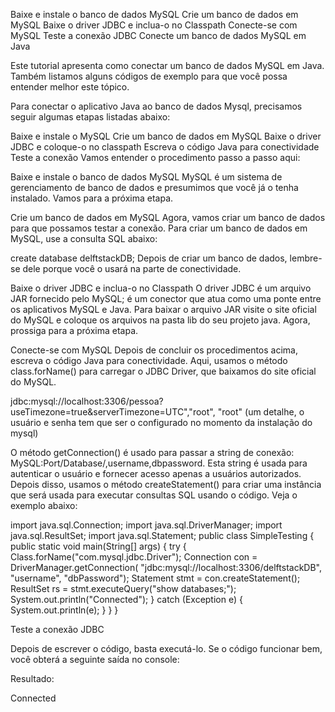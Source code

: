 Baixe e instale o banco de dados MySQL
Crie um banco de dados em MySQL
Baixe o driver JDBC e inclua-o no Classpath
Conecte-se com MySQL
Teste a conexão JDBC
Conecte um banco de dados MySQL em Java

Este tutorial apresenta como conectar um banco de dados MySQL em Java. Também listamos alguns códigos de exemplo para que você possa entender melhor este tópico.

Para conectar o aplicativo Java ao banco de dados Mysql, precisamos seguir algumas etapas listadas abaixo:

Baixe e instale o MySQL
Crie um banco de dados em MySQL
Baixe o driver JDBC e coloque-o no classpath
Escreva o código Java para conectividade
Teste a conexão
Vamos entender o procedimento passo a passo aqui:


Baixe e instale o banco de dados MySQL
MySQL é um sistema de gerenciamento de banco de dados e presumimos que você já o tenha instalado. Vamos para a próxima etapa.

Crie um banco de dados em MySQL
Agora, vamos criar um banco de dados para que possamos testar a conexão. Para criar um banco de dados em MySQL, use a consulta SQL abaixo:


create database delftstackDB;
Depois de criar um banco de dados, lembre-se dele porque você o usará na parte de conectividade.

Baixe o driver JDBC e inclua-o no Classpath
O driver JDBC é um arquivo JAR fornecido pelo MySQL; é um conector que atua como uma ponte entre os aplicativos MySQL e Java.
 Para baixar o arquivo JAR visite o site oficial do MySQL e coloque os arquivos na pasta lib do seu projeto java. Agora, prossiga para a próxima etapa.

Conecte-se com MySQL
Depois de concluir os procedimentos acima, escreva o código Java para conectividade. Aqui, usamos o método class.forName() para carregar o JDBC Driver,
 que baixamos do site oficial do MySQL.

jdbc:mysql://localhost:3306/pessoa?useTimezone=true&serverTimezone=UTC","root", "root" (um detalhe, o usuário e senha tem que ser o configurado no momento
da instalação do mysql)

O método getConnection() é usado para passar a string de conexão: MySQL:Port/Database/,username,dbpassword. Esta string é usada para autenticar o usuário
e fornecer acesso apenas a usuários autorizados. Depois disso, usamos o método createStatement() para criar uma instância que será usada para executar
consultas SQL usando o código. Veja o exemplo abaixo:

import java.sql.Connection;
import java.sql.DriverManager;
import java.sql.ResultSet;
import java.sql.Statement;
public class SimpleTesting {
  public static void main(String[] args) {
    try {
      Class.forName("com.mysql.jdbc.Driver");
      Connection con = DriverManager.getConnection(
          "jdbc:mysql://localhost:3306/delftstackDB", "username", "dbPassword");
      Statement stmt = con.createStatement();
      ResultSet rs = stmt.executeQuery("show databases;");
      System.out.println("Connected");
    } catch (Exception e) {
      System.out.println(e);
    }
  }
}

Teste a conexão JDBC

Depois de escrever o código, basta executá-lo. Se o código funcionar bem, você obterá a seguinte saída no console:

Resultado:

Connected
